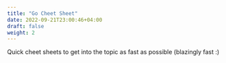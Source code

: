```yaml
---
title: "Go Cheet Sheet"
date: 2022-09-21T23:00:46+04:00
draft: false
weight: 2
---
```


Quick cheet sheets to get into the topic as fast as possible (blazingly fast :)